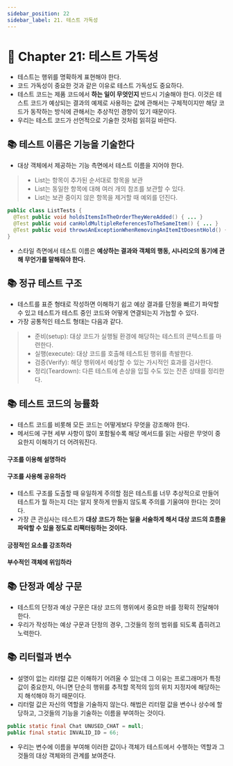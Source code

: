 ```yaml
---
sidebar_position: 22
sidebar_label: 21. 테스트 가독성
---
```


# 🌈 Chapter 21: 테스트 가독성
- 테스트는 행위를 명확하게 표현해야 한다.
- 코드 가독성이 중요한 것과 같은 이유로 테스트 가독성도 중요하다.
- 테스트 코드는 제품 코드에서 **하는 일이 무엇인지** 반드시 기술해야 한다. 이것은 테스트 코드가 예상되는 결과의 예제로 사용하는 값에 관해서는 구체적이지만 해당 코드가 동작하는 방식에 관해서는 추상적인 경향이 있기 때문이다.
- 우리는 테스트 코드가 선언적으로 기술한 것처럼 읽히길 바란다.

## 📚 테스트 이름은 기능을 기술한다
- 대상 객체에서 제공하는 기능 측면에서 테스트 이름을 지어야 한다.

> - List는 항목이 추가된 순서대로 항목을 보관
> - List는 동일한 항목에 대해 여러 개의 참조를 보관할 수 있다.
> - List는 보관 중이지 않은 항목을 제거할 때 예외를 던진다.

```java
public class ListTests {
  @Test public void holdsItemsInTheOrderTheyWereAdded() { ... }
  @Test public void canHoldMultipleReferencesToTheSameItem() { ... }
  @Test public void throwsAnExceptionWhenRemovingAnItemItDoesntHold() { ... }
}
```

- 스타일 측면에서 테스트 이름은 **예상하는 결과와 객체의 행동, 시나리오의 동기에 관해 무언가를 말해줘야 한다.**

## 📚 정규 테스트 구조
- 테스트를 표준 형태로 작성하면 이해하기 쉽고 예상 결과를 단정을 빠르기 파악할 수 있고 테스트가 테스트 중인 코드와 어떻게 연결되는지 가늠할 수 있다.
- 가장 공통적인 테스트 형태는 다음과 같다.

> - 준비(setup): 대상 코드가 실행될 환경에 해당하는 테스트의 콘텍스트를 마련한다.
> - 실행(execute): 대상 코드를 호출해 테스트된 행위를 촉발한다.
> - 검증(Verify): 해당 행위에서 예상할 수 있는 가시적인 효과를 검사한다. 
> - 정리(Teardown): 다른 테스트에 손상을 입힐 수도 있는 잔존 상태를 정리한다.

## 📚 테스트 코드의 능률화
- 테스트 코드를 비롯해 모든 코드는 어떻게보다 무엇을 강조해야 한다.
- 메서드에 구현 세부 사항이 많이 포함될수록 해당 메서드를 읽는 사람은 무엇이 중요한지 이해하기 더 어려워진다.

#### 구조를 이용해 설명하라

#### 구조를 사용해 공유하라
- 테스트 구조를 도출할 때 유일하게 주의할 점은 테스트를 너무 추상적으로 만들어 테스트가 뭘 하는지 더는 알지 못하게 만들지 않도록 주의를 기울여야 한다는 것이다.
- 가장 큰 관심사는 테스트가 **대상 코드가 하는 일을 서술하게 해서 대상 코드의 흐름을 파악할 수 있을 정도로 리팩터링하는 것이다.**

#### 긍정적인 요소를 강조하라

#### 부수적인 객체에 위임하라

## 📚 단정과 예상 구문
- 테스트의 단정과 예상 구문은 대상 코드의 행위에서 중요한 바를 정확히 전달해야 한다.
- 우리가 작성하는 예상 구문과 단정의 경우, 그것들의 정의 범위를 되도록 좁히려고 노력한다.

## 📚 리터럴과 변수
- 설명이 없는 리터럴 값은 이해하기 어려울 수 있는데 그 이유는 프로그래머가 특정 값이 중요한지, 아니면 단순히 행위를 추적할 목적의 임의 위치 지정자에 해당하는지 해석해야 하기 때문이다.
- 리터럴 값은 자신의 역할을 기술하지 않는다. 해법은 리터럴 값을 변수나 상수에 할당하고, 그것들의 기능을 기술하는 이름을 부여하는 것이다.

```java
public static final Chat UNUSED_CHAT = null;
public final static INVALID_ID = 66;
```

- 우리는 변수에 이름을 부여해 이러한 값이나 객체가 테스트에서 수행하는 역할과 그것들의 대상 객체와의 관계를 보여준다.
